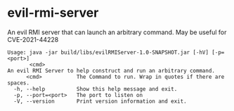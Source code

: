 # evil-rmi-server
An evil RMI server that can launch an arbitrary command. May be useful for CVE-2021-44228

```
Usage: java -jar build/libs/evilRMIServer-1.0-SNAPSHOT.jar [-hV] [-p=<port>]
       <cmd>
An evil RMI Server to help construct and run an arbitrary command.
      <cmd>           The Command to run. Wrap in quotes if there are spaces.
  -h, --help          Show this help message and exit.
  -p, --port=<port>   The port to listen on
  -V, --version       Print version information and exit.
  ```
